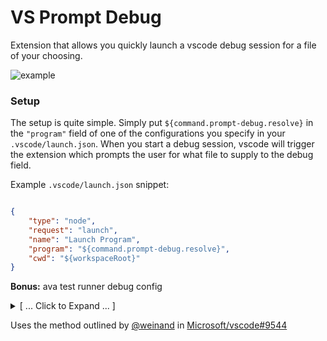 # VS Prompt Debug

Extension that allows you quickly launch a vscode debug session for a file of your choosing.

![example](https://github.com/rozzzly/vscode-prompt-debug/blob/master/img/anim.svg)

### Setup

The setup is quite simple. Simply put `${command.prompt-debug.resolve}` in the `"program"` field
of one of the configurations you specify in your `.vscode/launch.json`. When you start a debug session, vscode will
trigger the extension which prompts the user for what file to supply to the debug field.

Example `.vscode/launch.json` snippet:
```json

{
    "type": "node",
    "request": "launch",
    "name": "Launch Program",
    "program": "${command.prompt-debug.resolve}",
    "cwd": "${workspaceRoot}"
}

```


**Bonus:** ava test runner debug config

<details>
    <summary>
    [ ... Click to Expand ... ]
    </summary>

```json
{
    "version": "0.2.0",
    "configurations": [
        {
            "name": "debug(node2/launch)",
            "type": "node2",
            "request": "launch",
            "program": "${workspaceRoot}/node_modules/ava/profile.js",
            "cwd": "${workspaceRoot}",
            "runtimeArgs": [ ],

            "args": [
                "--verbose",
                "${command.prompt-debug.resolve}"
            ],
            "env": {
                "NODE_ENV": "development"
            },
            "smartStep": true,
            "sourceMaps": true,
            "internalConsoleOptions": "openOnSessionStart",
            "stopOnEntry": false
        }
    ]
}
```

</details>


Uses the method outlined by [@weinand](https://github.com/weinand) in [Microsoft/vscode#9544](https://github.com/Microsoft/vscode/issues/9544)
